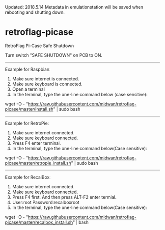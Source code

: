 Updated: 2018.5.14
Metadata in emulationstation will be saved when rebooting and shutting down.

# retroflag-picase
RetroFlag Pi-Case Safe Shutdown

Turn switch "SAFE SHUTDOWN" on PCB to ON.

--------------------

Example for Raspbian:
1. Make sure internet is connected.
2. Make sure keyboard is connected.
3. Open a terminal
4. In the terminal, type the one-line command below (case sensitive):

wget -O - "https://raw.githubusercontent.com/midwan/retroflag-picase/master/install.sh" | sudo bash

--------------------

Example for RetroPie:
1. Make sure internet connected.
2. Make sure keyboard connected.
3. Press F4 enter terminal.
4. In the terminal, type the one-line command below(Case sensitive):

wget -O - "https://raw.githubusercontent.com/midwan/retroflag-picase/master/retropie_install.sh" | sudo bash

--------------------

Example for RecalBox:
1. Make sure internet connected.
2. Make sure keyboard connected.
3. Press F4 first. And then press ALT-F2 enter termial.
4. User:root Password:recalboxroot
5. In the terminal, type the one-line command below(Case sensitive):

wget -O - "https://raw.githubusercontent.com/midwan/retroflag-picase/master/recalbox_install.sh" | bash
